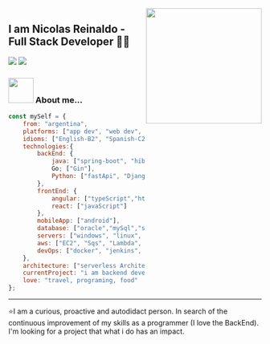<img align='right' src="https://media.giphy.com/media/hO8uTzEOefFh3Yv5gm/giphy.gif" width="230">

## I am Nicolas Reinaldo - Full Stack Developer 👨‍💻

[![](https://img.shields.io/badge/LinkedIn-nicolasreinaldo-blue)](https://www.linkedin.com/in/nicolas-reinaldo-544a1b153/?locale=en_US)
[![](https://img.shields.io/badge/Gmail-nicoreinaldo06@gmail.com-red)](mail:nicoreinaldo06@gmail.com)


### <img src="https://media.giphy.com/media/VgCDAzcKvsR6OM0uWg/giphy.gif" width="50"> About me...  

```javascript
const mySelf = {
    from: "argentina",
    platforms: ["app dev", "web dev", "services"],
    idioms: ["English-B2", "Spanish-C2", "Italian-A1"],
    technologies:{
        backEnd: {
            java: ["spring-boot", "hibernet", "jpa", "j2ee"],
            Go; ["Gin"],
            Python: ["fastApi", "Django"],
        },
        frontEnd: {
            angular: ["typeScript","html","css", "sass"],
            react: ["javaScript"]
        },
        mobileApp: ["android"],
        database: ["oracle","mySql","sql","postrgre","db2"],
        servers: ["windows", "linux", "Ssh", "Sftp"],
        aws: ["EC2", "Sqs", "Lambda", "S3", "IAM", "ECS", "RDS", "Route53"],
        devOps: ["docker", "jenkins", "CloudFormation"],
    },
    architecture: ["serverless Architecture", "microservices", "monolith", "spa"],
    currentProject: "i am backend developer in Fapro. Startup work analyzes that data for factoring",
    love: "travel, programing, food"
};
```

---
⭐️I am a curious, proactive and autodidact person.
  In search of the continuous improvement of my skills as a programmer (I love the BackEnd).
  I'm looking for a project that what i do has an impact.
